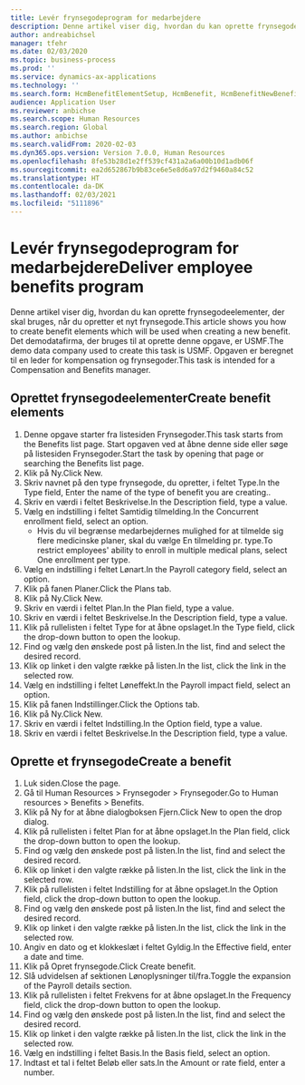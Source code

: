 ```yaml
---
title: Levér frynsegodeprogram for medarbejdere
description: Denne artikel viser dig, hvordan du kan oprette frynsegodeelementer, der skal bruges, når du opretter et nyt frynsegode.
author: andreabichsel
manager: tfehr
ms.date: 02/03/2020
ms.topic: business-process
ms.prod: ''
ms.service: dynamics-ax-applications
ms.technology: ''
ms.search.form: HcmBenefitElementSetup, HcmBenefit, HcmBenefitNewBenefit, HcmBenefitPlanLookup, BenefitWorkspace, HcmBenefitSummaryPart
audience: Application User
ms.reviewer: anbichse
ms.search.scope: Human Resources
ms.search.region: Global
ms.author: anbichse
ms.search.validFrom: 2020-02-03
ms.dyn365.ops.version: Version 7.0.0, Human Resources
ms.openlocfilehash: 8fe53b28d1e2ff539cf431a2a6a00b10d1adb06f
ms.sourcegitcommit: ea2d652867b9b83ce6e5e8d6a97d2f9460a84c52
ms.translationtype: HT
ms.contentlocale: da-DK
ms.lasthandoff: 02/03/2021
ms.locfileid: "5111896"
---
```

# <a name="deliver-employee-benefits-program"></a><span data-ttu-id="900aa-103">Levér frynsegodeprogram for medarbejdere</span><span class="sxs-lookup"><span data-stu-id="900aa-103">Deliver employee benefits program</span></span>

<span data-ttu-id="900aa-104">Denne artikel viser dig, hvordan du kan oprette frynsegodeelementer, der skal bruges, når du opretter et nyt frynsegode.</span><span class="sxs-lookup"><span data-stu-id="900aa-104">This article shows you how to create benefit elements which will be used when creating a new benefit.</span></span> <span data-ttu-id="900aa-105">Det demodatafirma, der bruges til at oprette denne opgave, er USMF.</span><span class="sxs-lookup"><span data-stu-id="900aa-105">The demo data company used to create this task is USMF.</span></span> <span data-ttu-id="900aa-106">Opgaven er beregnet til en leder for kompensation og frynsegoder.</span><span class="sxs-lookup"><span data-stu-id="900aa-106">This task is intended for a Compensation and Benefits manager.</span></span>


## <a name="create-benefit-elements"></a><span data-ttu-id="900aa-107">Oprettet frynsegodeelementer</span><span class="sxs-lookup"><span data-stu-id="900aa-107">Create benefit elements</span></span>
1. <span data-ttu-id="900aa-108">Denne opgave starter fra listesiden Frynsegoder.</span><span class="sxs-lookup"><span data-stu-id="900aa-108">This task starts from the Benefits list page.</span></span> <span data-ttu-id="900aa-109">Start opgaven ved at åbne denne side eller søge på listesiden Frynsegoder.</span><span class="sxs-lookup"><span data-stu-id="900aa-109">Start the task by opening that page or searching the Benefits list page.</span></span>
2. <span data-ttu-id="900aa-110">Klik på Ny.</span><span class="sxs-lookup"><span data-stu-id="900aa-110">Click New.</span></span>
3. <span data-ttu-id="900aa-111">Skriv navnet på den type frynsegode, du opretter, i feltet Type.</span><span class="sxs-lookup"><span data-stu-id="900aa-111">In the Type field, Enter the name of the type of benefit you are creating..</span></span>
4. <span data-ttu-id="900aa-112">Skriv en værdi i feltet Beskrivelse.</span><span class="sxs-lookup"><span data-stu-id="900aa-112">In the Description field, type a value.</span></span>
5. <span data-ttu-id="900aa-113">Vælg en indstilling i feltet Samtidig tilmelding.</span><span class="sxs-lookup"><span data-stu-id="900aa-113">In the Concurrent enrollment field, select an option.</span></span>
    * <span data-ttu-id="900aa-114">Hvis du vil begrænse medarbejdernes mulighed for at tilmelde sig flere medicinske planer, skal du vælge En tilmelding pr. type.</span><span class="sxs-lookup"><span data-stu-id="900aa-114">To restrict employees' ability to enroll in multiple medical plans, select One enrollment per type.</span></span>  
6. <span data-ttu-id="900aa-115">Vælg en indstilling i feltet Lønart.</span><span class="sxs-lookup"><span data-stu-id="900aa-115">In the Payroll category field, select an option.</span></span>
7. <span data-ttu-id="900aa-116">Klik på fanen Planer.</span><span class="sxs-lookup"><span data-stu-id="900aa-116">Click the Plans tab.</span></span>
8. <span data-ttu-id="900aa-117">Klik på Ny.</span><span class="sxs-lookup"><span data-stu-id="900aa-117">Click New.</span></span>
9. <span data-ttu-id="900aa-118">Skriv en værdi i feltet Plan.</span><span class="sxs-lookup"><span data-stu-id="900aa-118">In the Plan field, type a value.</span></span>
10. <span data-ttu-id="900aa-119">Skriv en værdi i feltet Beskrivelse.</span><span class="sxs-lookup"><span data-stu-id="900aa-119">In the Description field, type a value.</span></span>
11. <span data-ttu-id="900aa-120">Klik på rullelisten i feltet Type for at åbne opslaget.</span><span class="sxs-lookup"><span data-stu-id="900aa-120">In the Type field, click the drop-down button to open the lookup.</span></span>
12. <span data-ttu-id="900aa-121">Find og vælg den ønskede post på listen.</span><span class="sxs-lookup"><span data-stu-id="900aa-121">In the list, find and select the desired record.</span></span>
13. <span data-ttu-id="900aa-122">Klik op linket i den valgte række på listen.</span><span class="sxs-lookup"><span data-stu-id="900aa-122">In the list, click the link in the selected row.</span></span>
14. <span data-ttu-id="900aa-123">Vælg en indstilling i feltet Løneffekt.</span><span class="sxs-lookup"><span data-stu-id="900aa-123">In the Payroll impact field, select an option.</span></span>
15. <span data-ttu-id="900aa-124">Klik på fanen Indstillinger.</span><span class="sxs-lookup"><span data-stu-id="900aa-124">Click the Options tab.</span></span>
16. <span data-ttu-id="900aa-125">Klik på Ny.</span><span class="sxs-lookup"><span data-stu-id="900aa-125">Click New.</span></span>
17. <span data-ttu-id="900aa-126">Skriv en værdi i feltet Indstilling.</span><span class="sxs-lookup"><span data-stu-id="900aa-126">In the Option field, type a value.</span></span>
18. <span data-ttu-id="900aa-127">Skriv en værdi i feltet Beskrivelse.</span><span class="sxs-lookup"><span data-stu-id="900aa-127">In the Description field, type a value.</span></span>

## <a name="create-a-benefit"></a><span data-ttu-id="900aa-128">Oprette et frynsegode</span><span class="sxs-lookup"><span data-stu-id="900aa-128">Create a benefit</span></span>
1. <span data-ttu-id="900aa-129">Luk siden.</span><span class="sxs-lookup"><span data-stu-id="900aa-129">Close the page.</span></span>
2. <span data-ttu-id="900aa-130">Gå til Human Resources > Frynsegoder > Frynsegoder.</span><span class="sxs-lookup"><span data-stu-id="900aa-130">Go to Human resources > Benefits > Benefits.</span></span>
3. <span data-ttu-id="900aa-131">Klik på Ny for at åbne dialogboksen Fjern.</span><span class="sxs-lookup"><span data-stu-id="900aa-131">Click New to open the drop dialog.</span></span>
4. <span data-ttu-id="900aa-132">Klik på rullelisten i feltet Plan for at åbne opslaget.</span><span class="sxs-lookup"><span data-stu-id="900aa-132">In the Plan field, click the drop-down button to open the lookup.</span></span>
5. <span data-ttu-id="900aa-133">Find og vælg den ønskede post på listen.</span><span class="sxs-lookup"><span data-stu-id="900aa-133">In the list, find and select the desired record.</span></span>
6. <span data-ttu-id="900aa-134">Klik op linket i den valgte række på listen.</span><span class="sxs-lookup"><span data-stu-id="900aa-134">In the list, click the link in the selected row.</span></span>
7. <span data-ttu-id="900aa-135">Klik på rullelisten i feltet Indstilling for at åbne opslaget.</span><span class="sxs-lookup"><span data-stu-id="900aa-135">In the Option field, click the drop-down button to open the lookup.</span></span>
8. <span data-ttu-id="900aa-136">Find og vælg den ønskede post på listen.</span><span class="sxs-lookup"><span data-stu-id="900aa-136">In the list, find and select the desired record.</span></span>
9. <span data-ttu-id="900aa-137">Klik op linket i den valgte række på listen.</span><span class="sxs-lookup"><span data-stu-id="900aa-137">In the list, click the link in the selected row.</span></span>
10. <span data-ttu-id="900aa-138">Angiv en dato og et klokkeslæt i feltet Gyldig.</span><span class="sxs-lookup"><span data-stu-id="900aa-138">In the Effective field, enter a date and time.</span></span>
11. <span data-ttu-id="900aa-139">Klik på Opret frynsegode.</span><span class="sxs-lookup"><span data-stu-id="900aa-139">Click Create benefit.</span></span>
12. <span data-ttu-id="900aa-140">Slå udvidelsen af sektionen Lønoplysninger til/fra.</span><span class="sxs-lookup"><span data-stu-id="900aa-140">Toggle the expansion of the Payroll details section.</span></span>
13. <span data-ttu-id="900aa-141">Klik på rullelisten i feltet Frekvens for at åbne opslaget.</span><span class="sxs-lookup"><span data-stu-id="900aa-141">In the Frequency field, click the drop-down button to open the lookup.</span></span>
14. <span data-ttu-id="900aa-142">Find og vælg den ønskede post på listen.</span><span class="sxs-lookup"><span data-stu-id="900aa-142">In the list, find and select the desired record.</span></span>
15. <span data-ttu-id="900aa-143">Klik op linket i den valgte række på listen.</span><span class="sxs-lookup"><span data-stu-id="900aa-143">In the list, click the link in the selected row.</span></span>
16. <span data-ttu-id="900aa-144">Vælg en indstilling i feltet Basis.</span><span class="sxs-lookup"><span data-stu-id="900aa-144">In the Basis field, select an option.</span></span>
17. <span data-ttu-id="900aa-145">Indtast et tal i feltet Beløb eller sats.</span><span class="sxs-lookup"><span data-stu-id="900aa-145">In the Amount or rate field, enter a number.</span></span>

